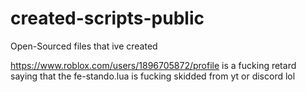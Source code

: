 # created-scripts-public
Open-Sourced files that ive created

https://www.roblox.com/users/1896705872/profile is a fucking retard saying that the fe-stando.lua is fucking skidded from yt or discord lol
